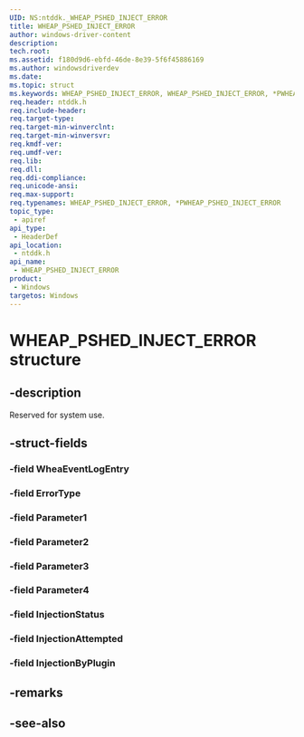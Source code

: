 ```yaml
---
UID: NS:ntddk._WHEAP_PSHED_INJECT_ERROR
title: WHEAP_PSHED_INJECT_ERROR
author: windows-driver-content
description: 
tech.root:
ms.assetid: f180d9d6-ebfd-46de-8e39-5f6f45886169
ms.author: windowsdriverdev
ms.date: 
ms.topic: struct
ms.keywords: WHEAP_PSHED_INJECT_ERROR, WHEAP_PSHED_INJECT_ERROR, *PWHEAP_PSHED_INJECT_ERROR, 
req.header: ntddk.h
req.include-header:
req.target-type:
req.target-min-winverclnt:
req.target-min-winversvr:
req.kmdf-ver:
req.umdf-ver:
req.lib:
req.dll:
req.ddi-compliance:
req.unicode-ansi:
req.max-support:
req.typenames: WHEAP_PSHED_INJECT_ERROR, *PWHEAP_PSHED_INJECT_ERROR
topic_type: 
 - apiref
api_type: 
 - HeaderDef
api_location: 
 - ntddk.h
api_name: 
 - WHEAP_PSHED_INJECT_ERROR
product: 
 - Windows
targetos: Windows
---
```


# WHEAP_PSHED_INJECT_ERROR structure

## -description

Reserved for system use.

## -struct-fields

### -field WheaEventLogEntry
 
### -field ErrorType
 
### -field Parameter1
 
### -field Parameter2
 
### -field Parameter3
 
### -field Parameter4
 
### -field InjectionStatus
 
### -field InjectionAttempted
 
### -field InjectionByPlugin
 

## -remarks

## -see-also